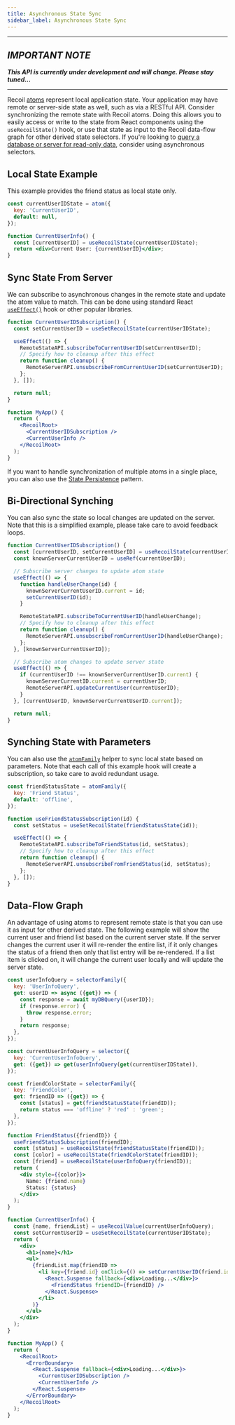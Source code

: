 ```yaml
---
title: Asynchronous State Sync
sidebar_label: Asynchronous State Sync
---
```


----
## *IMPORTANT NOTE*
***This API is currently under development and will change.  Please stay tuned...***

----

Recoil [atoms](/docs/api-reference/core/atom) represent local application state.  Your application may have remote or server-side state as well, such as via a RESTful API.  Consider synchronizing the remote state with Recoil atoms.  Doing this allows you to easily access or write to the  state from React components using the `useRecoilState()` hook, or use that state as input to the Recoil data-flow graph for other derived state selectors.  If you're looking to [query a database or server for read-only data](asynchronous-data-queries), consider using asynchronous selectors.

## Local State Example

This example provides the friend status as local state only.

```jsx
const currentUserIDState = atom({
  key: 'CurrentUserID',
  default: null,
});

function CurrentUserInfo() {
  const [currentUserID] = useRecoilState(currentUserIDState);
  return <div>Current User: {currentUserID}</div>;
}
```

## Sync State From Server

We can subscribe to asynchronous changes in the remote state and update the atom value to match.  This can be done using standard React [`useEffect()`](https://reactjs.org/docs/hooks-reference.html#useeffect) hook or other popular libraries.

```jsx
function CurrentUserIDSubscription() {
  const setCurrentUserID = useSetRecoilState(currentUserIDState);

  useEffect(() => {
    RemoteStateAPI.subscribeToCurrentUserID(setCurrentUserID);
    // Specify how to cleanup after this effect
    return function cleanup() {
      RemoteServerAPI.unsubscribeFromCurrentUserID(setCurrentUserID);
    };
  }, []);

  return null;
}

function MyApp() {
  return (
    <RecoilRoot>
      <CurrentUserIDSubscription />
      <CurrentUserInfo />
    </RecoilRoot>
  );
}
```

If you want to handle synchronization of multiple atoms in a single place, you can also use the [State Persistence](persistence) pattern.

## Bi-Directional Synching

You can also sync the state so local changes are updated on the server.  Note that this is a simplified example, please take care to avoid feedback loops.

```jsx
function CurrentUserIDSubscription() {
  const [currentUserID, setCurrentUserID] = useRecoilState(currentUserIDState);
  const knownServerCurrentUserID = useRef(currentUserID);

  // Subscribe server changes to update atom state
  useEffect(() => {
    function handleUserChange(id) {
      knownServerCurrentUserID.current = id;
      setCurrentUserID(id);
    }

    RemoteStateAPI.subscribeToCurrentUserID(handleUserChange);
    // Specify how to cleanup after this effect
    return function cleanup() {
      RemoteServerAPI.unsubscribeFromCurrentUserID(handleUserChange);
    };
  }, [knownServerCurrentUserID]);

  // Subscribe atom changes to update server state
  useEffect(() => {
    if (currentUserID !== knownServerCurrentUserID.current) {
      knownServerCurrentID.current = currentUserID;
      RemoteServerAPI.updateCurrentUser(currentUserID);
    }
  }, [currentUserID, knownServerCurrentUserID.current]);

  return null;
}
```

## Synching State with Parameters

You can also use the [`atomFamily`](/docs/api-reference/utils/atomFamily) helper to sync local state based on parameters.  Note that each call of this example hook will create a subscription, so take care to avoid redundant usage.

```jsx
const friendStatusState = atomFamily({
  key: 'Friend Status',
  default: 'offline',
});

function useFriendStatusSubscription(id) {
  const setStatus = useSetRecoilState(friendStatusState(id));

  useEffect(() => {
    RemoteStateAPI.subscribeToFriendStatus(id, setStatus);
    // Specify how to cleanup after this effect
    return function cleanup() {
      RemoteServerAPI.unsubscribeFromFriendStatus(id, setStatus);
    };
  }, []);
}
```

## Data-Flow Graph

An advantage of using atoms to represent remote state is that you can use it as input for other derived state.  The following example will show the current user and friend list based on the current server state.  If the server changes the current user it will re-render the entire list, if it only changes the status of a friend then only that list entry will be re-rendered.  If a list item is clicked on, it will change the current user locally and will update the server state.

```jsx
const userInfoQuery = selectorFamily({
  key: 'UserInfoQuery',
  get: userID => async ({get}) => {
    const response = await myDBQuery({userID});
    if (response.error) {
      throw response.error;
    }
    return response;
  },
});

const currentUserInfoQuery = selector({
  key: 'CurrentUserInfoQuery',
  get: ({get}) => get(userInfoQuery(get(currentUserIDState)),
});

const friendColorState = selectorFamily({
  key: 'FriendColor',
  get: friendID => ({get}) => {
    const [status] = get(friendStatusState(friendID));
    return status === 'offline' ? 'red' : 'green';
  },
});

function FriendStatus({friendID}) {
  useFriendStatusSubscription(friendID);
  const [status] = useRecoilState(friendStatusState(friendID));
  const [color] = useRecoilState(friendColorState(friendID));
  const [friend] = useRecoilState(userInfoQuery(friendID));
  return (
    <div style={{color}}>
      Name: {friend.name}
      Status: {status}
    </div>
  );
}

function CurrentUserInfo() {
  const {name, friendList} = useRecoilValue(currentUserInfoQuery);
  const setCurrentUserID = useSetRecoilState(currentUserIDState);
  return (
    <div>
      <h1>{name}</h1>
      <ul>
        {friendList.map(friendID =>
          <li key={friend.id} onClick={() => setCurrentUserID(friend.id)}>
            <React.Suspense fallback={<div>Loading...</div>}>
              <FriendStatus friendID={friendID} />
            </React.Suspense>
          </li>
        )}
      </ul>
    </div>
  );
}

function MyApp() {
  return (
    <RecoilRoot>
      <ErrorBoundary>
        <React.Suspense fallback={<div>Loading...</div>}>
          <CurrentUserIDSubscription />
          <CurrentUserInfo />
        </React.Suspense>
      </ErrorBoundary>
    </RecoilRoot>
  );
}
```
